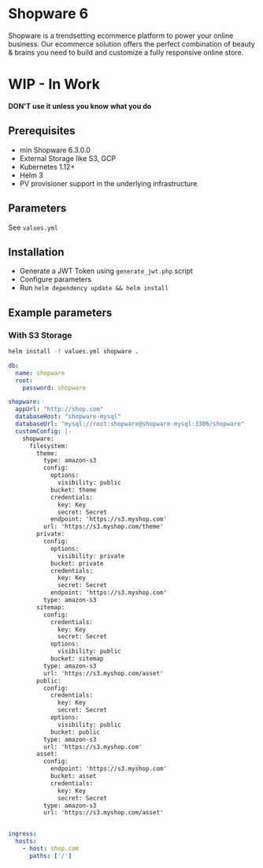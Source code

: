 # Shopware 6

Shopware is a trendsetting ecommerce platform to power your online business. Our ecommerce solution offers the perfect combination of beauty & brains you need to build and customize a fully responsive online store.

# WIP - In Work
**DON'T use it unless you know what you do**

## Prerequisites

- min Shopware 6.3.0.0
- External Storage like S3, GCP
- Kubernetes 1.12+
- Helm 3
- PV provisioner support in the underlying infrastructure

## Parameters

See ``values.yml``

## Installation

* Generate a JWT Token using `generate_jwt.php` script
* Configure parameters
* Run `helm dependency update && helm install`

## Example parameters

### With S3 Storage

```bash
helm install -f values.yml shopware .
```

```yaml
db:
  name: shopware
  root:
    password: shopware

shopware:
  appUrl: "http://shop.com"
  databaseHost: "shopware-mysql"
  databaseUrl: "mysql://root:shopware@shopware-mysql:3306/shopware"
  customConfig: |-
    shopware:
      filesystem:
        theme:
          type: amazon-s3
          config:
            options:
              visibility: public
            bucket: theme
            credentials:
              key: Key
              secret: Secret
            endpoint: 'https://s3.myshop.com'
          url: 'https://s3.myshop.com/theme'
        private:
          config:
            options:
              visibility: private
            bucket: private
            credentials:
              key: Key
              secret: Secret
            endpoint: 'https://s3.myshop.com'
          type: amazon-s3
        sitemap:
          config:
            credentials:
              key: Key
              secret: Secret
            options:
              visibility: public
            bucket: sitemap
          type: amazon-s3
          url: 'https://s3.myshop.com/asset'
        public:
          config:
            credentials:
              key: Key
              secret: Secret
            options:
              visibility: public
            bucket: public
          type: amazon-s3
          url: 'https://s3.myshop.com'
        asset:
          config:
            endpoint: 'https://s3.myshop.com'
            bucket: asset
            credentials:
              key: Key
              secret: Secret
          type: amazon-s3
          url: 'https://s3.myshop.com/asset'


ingress:
  hosts:
    - host: shop.com
      paths: ['/']
```
